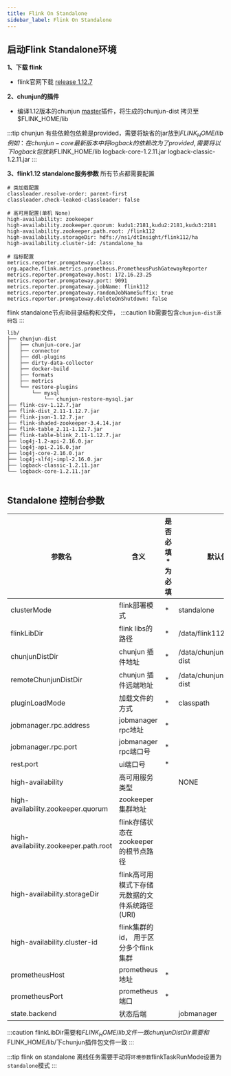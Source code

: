 ```yaml
---
title: Flink On Standalone  
sidebar_label: Flink On Standalone
---
```


## 启动Flink Standalone环境

**1、下载 flink**

* flink官网下载 [release 1.12.7](https://flink.apache.org/downloads.html)

**2、chunjun的插件**

* 编译1.12版本的chunjun [master](https://github.com/DTStack/chunjun)插件，将生成的chunjun-dist 拷贝至 $FLINK_HOME/lib

:::tip 
chunjun 有些依赖包依赖是provided，需要将缺省的jar放到$FLINK_HOME/lib  
例如：在chunjun-core最新版本中将logback的依赖改为了provided, 需要将以下logback包放到$FLINK_HOME/lib logback-core-1.2.11.jar
logback-classic-1.2.11.jar
:::

**3、flink1.12 standalone服务参数**
所有节点都需要配置

```
# 类加载配置
classloader.resolve-order: parent-first
classloader.check-leaked-classloader: false

# 高可用配置(单机 None)
high-availability: zookeeper
high-availability.zookeeper.quorum: kudu1:2181,kudu2:2181,kudu3:2181
high-availability.zookeeper.path.root: /flink112
high-availability.storageDir: hdfs://ns1/dtInsight/flink112/ha
high-availability.cluster-id: /standalone_ha

# 指标配置
metrics.reporter.promgateway.class: org.apache.flink.metrics.prometheus.PrometheusPushGatewayReporter
metrics.reporter.promgateway.host: 172.16.23.25
metrics.reporter.promgateway.port: 9091
metrics.reporter.promgateway.jobName: flink112
metrics.reporter.promgateway.randomJobNameSuffix: true
metrics.reporter.promgateway.deleteOnShutdown: false
```


flink standalone节点lib目录结构和文件，
:::caution
lib需要包含`chunjun-dist源码包`
:::

```shell
lib/
├── chunjun-dist
│   ├── chunjun-core.jar
│   ├── connector
│   ├── ddl-plugins
│   ├── dirty-data-collector
│   ├── docker-build
│   ├── formats
│   ├── metrics
│   └── restore-plugins
│       └── mysql
│           └── chunjun-restore-mysql.jar
├── flink-csv-1.12.7.jar
├── flink-dist_2.11-1.12.7.jar
├── flink-json-1.12.7.jar
├── flink-shaded-zookeeper-3.4.14.jar
├── flink-table_2.11-1.12.7.jar
├── flink-table-blink_2.11-1.12.7.jar
├── log4j-1.2-api-2.16.0.jar
├── log4j-api-2.16.0.jar
├── log4j-core-2.16.0.jar
├── log4j-slf4j-impl-2.16.0.jar
├── logback-classic-1.2.11.jar
└── logback-core-1.2.11.jar


```


## Standalone 控制台参数

| 参数名 | 含义 | 是否必填 * 为必填 | 默认值 |
| --- | --- | --- | --- |
| clusterMode               |flink部署模式          | * | standalone |
| flinkLibDir               | flink libs的路径      | * | /data/flink112_lib |
| chunjunDistDir            | chunjun 插件地址       | * | /data/chunjun/chunjun-dist |
| remoteChunjunDistDir       | chunjun 插件远端地址    | * | /data/chunjun/chunjun-dist |
| pluginLoadMode            | 加载文件的方式          | * | classpath |
| jobmanager.rpc.address     | jobmanager rpc地址     | * |  |
| jobmanager.rpc.port        | jobmanager rpc端口号   | *  |  |
| rest.port                 | ui端口号                 |  * |  |
| high-availability          | 高可用服务类型            |   | NONE |
| high-availability.zookeeper.quorum     | zookeeper集群地址     |  |  |
| high-availability.zookeeper.path.root  | flink存储状态在zookeeper的根节点路径         |  |  |
| high-availability.storageDir          | flink高可用模式下存储元数据的文件系统路径(URI) |  |  |
| high-availability.cluster-id          | flink集群的id， 用于区分多个flink集群         |  |  |
| prometheusHost  | prometheus地址 | * |  |
| prometheusPort  | prometheus端口 | * |  |
| state.backend   | 状态后端       |   | jobmanager |

:::caution 
flinkLibDir需要和$FLINK_HOME/lib文件一致  
chunjunDistDir需要和$FLINK_HOME/lib/下chunjun插件包文件一致
:::

:::tip 
flink on standalone 离线任务需要手动将`环境参数`flinkTaskRunMode设置为`standalone`模式
:::




